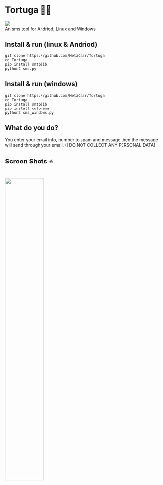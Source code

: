 # Tortuga 🐢🐢
<img src=https://img.shields.io/badge/Tested-Android%2C%20Linux%20%26%20Windows-green.svg></img><br>
An sms tool for Andriod, Linux and Windows

## Install & run (linux & Andriod)
```
git clone https://github.com/MetaChar/Tortuga
cd Tortuga
pip install smtplib
python2 sms.py
```

## Install & run (windows)
```
git clone https://github.com/MetaChar/Tortuga
cd Tortuga
pip install smtplib
pip install colorama
python2 sms_windows.py
```


## What do you do?
You enter your email info, number to spam and message then the message will send through your email. 
(I DO NOT COLLECT ANY PERSONAL DATA)

## Screen Shots ⭐
<br><img src="https://i.imgur.com/Ocj7HN3.png" width="50%"></img>
